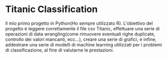 # Titanic Classification
Il mio primo progetto in Python(Ho sempre utilizzato R). L'obiettivo del progetto è leggere correttamente il file csv Titanic, effettuare una serie di operazioni di 
data wrangling(come rimuovere eventuali righe duplicate, controllo dei valori mancanti, ecc...), creare una serie di grafici, e infine, addestrare una serie di modelli di machine learning utilizzati per i problemi di classificazione, al fine di valutarne le prestazioni. 
